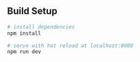 ## Build Setup

``` bash
# install dependencies
npm install

# serve with hot reload at localhost:8080
npm run dev